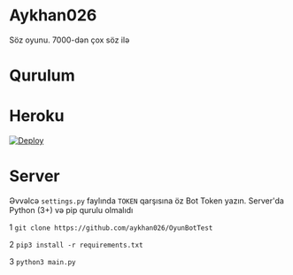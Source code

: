 # Aykhan026
Söz oyunu. 7000-dən çox söz ilə

# Qurulum

# Heroku
[![Deploy](https://www.herokucdn.com/deploy/button.svg)](https://heroku.com/deploy?template=https://github.com/AzeMusic/OyunBotTest)


# Server

Əvvəlcə `settings.py` faylında `TOKEN` qarşısına öz Bot Token yazın. Server'da Python (3+) və pip qurulu olmalıdı

1
`git clone https://github.com/aykhan026/OyunBotTest`

2
`pip3 install -r requirements.txt`

3
`python3 main.py`
